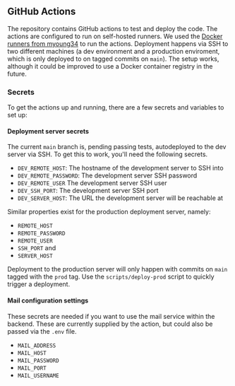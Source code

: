 ## GitHub Actions

The repository contains GitHub actions to test and deploy the code. The actions
are configured to run on self-hosted runners. We used the
[Docker runners from myoung34](https://github.com/myoung34/docker-github-actions-runner)
to run the actions. Deployment happens via SSH to two different machines (a dev environment
and a production enviroment, which is only deployed to on tagged commits on `main`).
The setup works, although it could be improved to use a Docker container registry
in the future.

### Secrets

To get the actions up and running, there are a few secrets and variables to set up:

#### Deployment server secrets

The current `main` branch is, pending passing tests, autodeployed to the dev server
via SSH. To get this to work, you'll need the following secrets.

- `DEV_REMOTE_HOST`: The hostname of the development server to SSH into
- `DEV_REMOTE_PASSWORD`: The development server SSH password
- `DEV_REMOTE_USER` The development server SSH user
- `DEV_SSH_PORT`: The development server SSH port
- `DEV_SERVER_HOST`: The URL the development server will be reachable at

Similar properties exist for the production deployment server, namely:

- `REMOTE_HOST`
- `REMOTE_PASSWORD`
- `REMOTE_USER`
- `SSH_PORT` and
- `SERVER_HOST`

Deployment to the production server will only happen with commits on `main` tagged
with the `prod` tag. Use the `scripts/deploy-prod` script to quickly trigger a deployment.

#### Mail configuration settings

These secrets are needed if you want to use the mail service within the backend. These
are currently supplied by the action, but could also be passed via the `.env` file.

- `MAIL_ADDRESS`
- `MAIL_HOST`
- `MAIL_PASSWORD`
- `MAIL_PORT`
- `MAIL_USERNAME`
